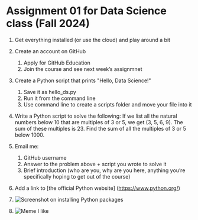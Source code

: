 # Assignment 01 for Data Science class (Fall 2024)

1. Get everything installed (or use the cloud) and play around a bit
2. Create an account on GitHub
     1. Apply for GitHub Education
     2. Join the course and see next week’s assignmnet
3. Create a Python script that prints "Hello, Data Science!"
     1. Save it as hello_ds.py
     2. Run it from the command line
     3. Use command line to create a scripts folder and move your file into it
4. Write a Python script to solve the following:
If we list all the natural numbers below 10 that are multiples of 3 or 5, we get (3, 5, 6, 9). The sum of these multiples is 23. Find the sum of all the multiples of 3 or 5 below 1000.

5. Email me:
    1. GitHub username
    2. Answer to the problem above + script you wrote to solve it
    3. Brief introduction (who are you, why are you here, anything you’re specifically hoping to get out of the course)

6. Add a link to [the official Python website] (https://www.python.org/)


7. ![Screenshot on installing Python packages](../ds-217-02-git-nhungnguyenatheartylab/images/screenshot.png/ds-217-02-git-nhungnguyenatheartylab/images/screenshot.png)



8. ![Meme I like][def]



[def]: https://www.codeitbro.in/python-memes/python-is-easy-to-learn/